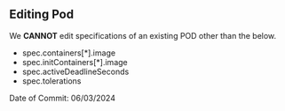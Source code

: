 ## Editing Pod

We **CANNOT** edit specifications of an existing POD other than the below.

- spec.containers[*].image
- spec.initContainers[*].image
- spec.activeDeadlineSeconds
- spec.tolerations

Date of Commit: 06/03/2024